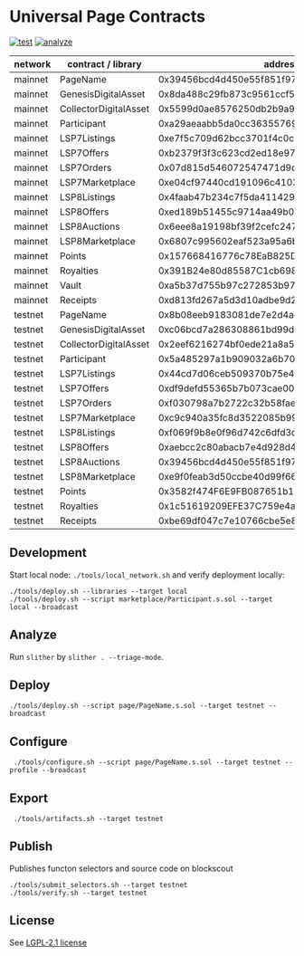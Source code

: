 # Universal Page Contracts

[![test](https://github.com/Universal-Page/contracts/actions/workflows/test.yml/badge.svg)](https://github.com/Universal-Page/contracts/actions/workflows/test.yml)
[![analyze](https://github.com/Universal-Page/contracts/actions/workflows/analyze.yaml/badge.svg)](https://github.com/Universal-Page/contracts/actions/workflows/analyze.yaml)

| network | contract / library    | address                                    |
| ------- | --------------------- | ------------------------------------------ |
| mainnet | PageName              | 0x39456bcd4d450e55f851f97c30df828a4e1f6c66 |
| mainnet | GenesisDigitalAsset   | 0x8da488c29fb873c9561ccf5ff44dda6c1deddc37 |
| mainnet | CollectorDigitalAsset | 0x5599d0ae8576250db2b9a9975fd3db1f6399b4fd |
| mainnet | Participant           | 0xa29aeaabb5da0cc3635576933a66c1b714f058c1 |
| mainnet | LSP7Listings          | 0xe7f5c709d62bcc3701f4c0cb871eb77e301283b5 |
| mainnet | LSP7Offers            | 0xb2379f3f3c623cd2ed18e97e407cdda8fe6c6da6 |
| mainnet | LSP7Orders            | 0x07d815d546072547471d9cde244367d274268b35 |
| mainnet | LSP7Marketplace       | 0xe04cf97440cd191096c4103f9c48abd96184fb8d |
| mainnet | LSP8Listings          | 0x4faab47b234c7f5da411429ee86cb15cb0754354 |
| mainnet | LSP8Offers            | 0xed189b51455c9714aa49b0c55529469c512b10b6 |
| mainnet | LSP8Auctions          | 0x6eee8a19198bf39f2cefc24713acbdcc3c016dec |
| mainnet | LSP8Marketplace       | 0x6807c995602eaf523a95a6b97acc4da0d3894655 |
| mainnet | Points                | 0x157668416776c78EaB825D0d3969d75DC7dD7C0D |
| mainnet | Royalties             | 0x391B24e80d85587C1cb698f0cD7Dfb7191D6875F |
| mainnet | Vault                 | 0xa5b37d755b97c272853b9726c905414706a0553a |
| mainnet | Receipts              | 0xd813fd267a5d3d10adbe9d22ba6dc7fda2ddf517 |
| testnet | PageName              | 0x8b08eeb9183081de7e2d4ae49fad4afb56e31ab4 |
| testnet | GenesisDigitalAsset   | 0xc06bcd7a286308861bd99da220acbc8901949fbd |
| testnet | CollectorDigitalAsset | 0x2eef6216274bf0ede21a8a55cbb5b896bb82ac8b |
| testnet | Participant           | 0x5a485297a1b909032a6b7000354f3322047028ee |
| testnet | LSP7Listings          | 0x44cd7d06ceb509370b75e426ea3c12824a665e36 |
| testnet | LSP7Offers            | 0xdf9defd55365b7b073cae009cf53dd830902c5a7 |
| testnet | LSP7Orders            | 0xf030798a7b2722c32b58fae3aee5019989cd409f |
| testnet | LSP7Marketplace       | 0xc9c940a35fc8d3522085b991ce3e1a920354f19a |
| testnet | LSP8Listings          | 0xf069f9b8e0f96d742c6dfd3d78b0e382f3411207 |
| testnet | LSP8Offers            | 0xaebcc2c80abacb7e4d928d4c0a52c7bbeba4c4be |
| testnet | LSP8Auctions          | 0x39456bcd4d450e55f851f97c30df828a4e1f6c66 |
| testnet | LSP8Marketplace       | 0xe9f0feab3d50ccbe40d99f669fe1e89172908cdf |
| testnet | Points                | 0x3582f474F6E9FB087651b135d6224500A89e6f44 |
| testnet | Royalties             | 0x1c51619209EFE37C759e4a9Ca91F1e68A96E19E3 |
| testnet | Receipts              | 0xbe69df047c7e10766cbe5e8bd2fac3dc18a9b745 |

## Development

Start local node: `./tools/local_network.sh` and verify deployment locally:

```
./tools/deploy.sh --libraries --target local
./tools/deploy.sh --script marketplace/Participant.s.sol --target local --broadcast
```

## Analyze

Run `slither` by `slither . --triage-mode`.

## Deploy

```
./tools/deploy.sh --script page/PageName.s.sol --target testnet --broadcast
```

## Configure

```
 ./tools/configure.sh --script page/PageName.s.sol --target testnet --profile --broadcast
```

## Export

```
 ./tools/artifacts.sh --target testnet
```

## Publish

Publishes functon selectors and source code on blockscout

```
./tools/submit_selectors.sh --target testnet
./tools/verify.sh --target testnet
```

## License

See [LGPL-2.1 license](LICENSE)
